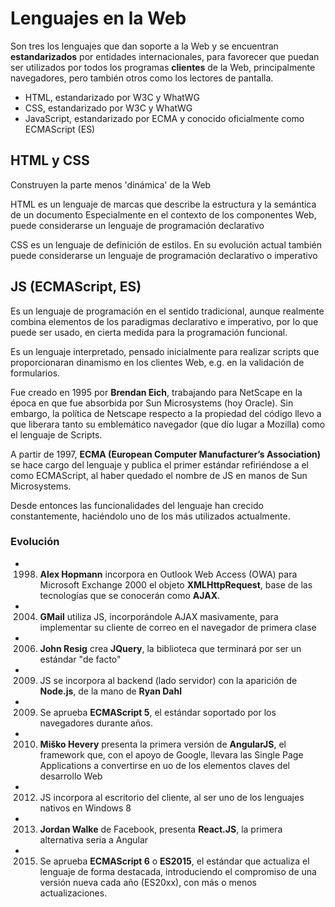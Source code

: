 # Lenguajes en la Web

Son tres los lenguajes que dan soporte a la Web y se encuentran **estandarizados** por entidades internacionales, para favorecer que puedan ser utilizados por todos los programas **clientes** de la Web, principalmente navegadores, pero también otros como los lectores de pantalla. 

- HTML, estandarizado por W3C y WhatWG
- CSS, estandarizado por W3C y WhatWG
- JavaScript, estandarizado por ECMA y conocido oficialmente como ECMAScript (ES)

## HTML y CSS

Construyen la parte menos 'dinámica' de la Web

HTML es un lenguaje de marcas que describe la estructura y la semántica de un documento
Especialmente en el contexto de los componentes Web, puede considerarse un lenguaje de programación declarativo

CSS es un lenguaje de definición de estilos.
En su evolución actual también puede considerarse un lenguaje de programación declarativo o imperativo

## JS (ECMAScript, ES)

Es un lenguaje de programación en el sentido tradicional, aunque realmente combina elementos de los paradigmas declarativo e imperativo, por lo que puede ser usado, en cierta medida para la programación funcional.

Es un lenguaje interpretado, pensado inicialmente para realizar scripts que proporcionaran dinamismo en los clientes Web, e.g. en la validación de formularios.

Fue creado en 1995 por **Brendan Eich**, trabajando para NetScape en la época en que fue absorbida por Sun Microsystems (hoy Oracle). Sin embargo, la política de Netscape respecto a la propiedad del código llevo a que liberara tanto su emblemático navegador (que dío lugar a Mozilla) como el lenguaje de Scripts.

A partir de 1997, **ECMA (European Computer Manufacturer’s Association)** se hace cargo del lenguaje y publica el primer estándar refiriéndose a el como ECMAScript, al haber quedado el nombre de JS en manos de Sun Microsystems.

Desde entonces las funcionalidades del lenguaje han crecido constantemente, haciéndolo uno de los más utilizados actualmente.

### Evolución

- 1998. **Alex Hopmann** incorpora en Outlook Web Access (OWA) para Microsoft Exchange 2000 el objeto **XMLHttpRequest**, base de las tecnologías que se conocerán como **AJAX**.
- 2004. **GMail** utiliza JS, incorporándole AJAX masivamente, para implementar su cliente de correo en el navegador de primera clase
- 2006. **John Resig** crea **JQuery**, la biblioteca que terminará por ser un estándar "de facto"
- 2009. JS se incorpora al backend (lado servidor) con la aparición de **Node.js**, de la mano de **Ryan Dahl**
- 2009. Se aprueba **ECMAScript 5**, el estándar soportado por los navegadores durante años.
- 2010. **Miško Hevery** presenta la primera versión de **AngularJS**, el framework que, con el apoyo de Google, llevara las Single Page Applications a convertirse en uo de los elementos claves del desarrollo Web 
- 2012. JS incorpora al escritorio del cliente, al ser uno de los lenguajes nativos en Windows 8
- 2013. **Jordan Walke** de Facebook, presenta **React.JS**, la primera alternativa seria a Angular
- 2015.  Se aprueba **ECMAScript 6** o **ES2015**, el estándar que actualiza el lenguaje de forma destacada, introduciendo el compromiso de una versión nueva cada año (ES20xx), con más o menos actualizaciones.
